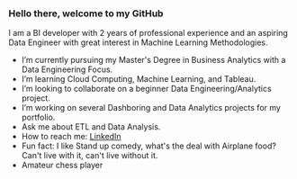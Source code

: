 ### Hello there, welcome to my GitHub

I am a BI developer with 2 years of professional experience and an aspiring Data Engineer with great interest in Machine Learning Methodologies.

- I’m currently pursuing my Master's Degree in Business Analytics with a Data Engineering Focus.
- I’m learning Cloud Computing, Machine Learning, and Tableau.
- I’m looking to collaborate on a beginner Data Engineering/Analytics project.
- I’m working on several Dashboring and Data Analytics projects for my portfolio.
- Ask me about ETL and Data Analysis.
- How to reach me: [LinkedIn](https://www.linkedin.com/in/moulikde/)
- Fun fact: I like Stand up comedy, what's the deal with Airplane food? Can't live with it, can't live without it.
- Amateur chess player
